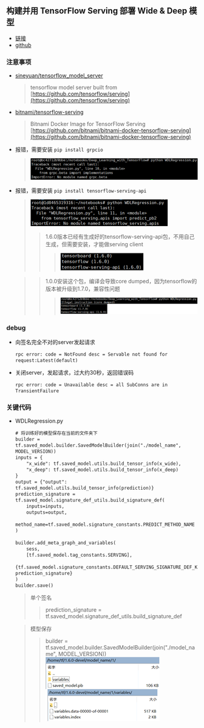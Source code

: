 ## 构建并用 TensorFlow Serving 部署 Wide & Deep 模型
* [链接](https://www.jianshu.com/p/2fffd0e332bc)
* [github](https://github.com/edvardHua/Articles)

### 注意事项
* [sineyuan/tensorflow_model_server](https://hub.docker.com/r/sineyuan/tensorflow_model_server/)
  >tensorflow model server built from [https://github.com/tensorflow/serving](https://github.com/tensorflow/serving)
* [bitnami/tensorflow-serving](https://hub.docker.com/r/bitnami/tensorflow-serving/)
  >Bitnami Docker Image for TensorFlow Serving
  [https://github.com/bitnami/bitnami-docker-tensorflow-serving](https://github.com/bitnami/bitnami-docker-tensorflow-serving)
* 报错，需要安装 `pip install grpcio`
  >![grpcio error](_images/grpcio-error.png)
* 报错，需要安装 `pip install tensorflow-serving-api
`
  >![tensorflow-serving-api-error](_images/tensorflow-serving-api-error.png)
  >>1.6.0版本已经有生成好的tensorflow-serving-api包，不用自己生成，但需要安装，才能做serving client
  >>>![python packages](_images/python-packages.png)  

  >>1.0.0安装这个包，编译会导致core dumped，因为tensorflow的版本被升级到1.7.0，兼容性问题
  >>>![core dump](_images/core-dump.png)

### debug
* 向签名完全不对的server发起请求
  ```
  rpc error: code = NotFound desc = Servable not found for request:Latest(default)
  ```
* 关闭server，发起请求，过大约30秒，返回错误码
  ```
  rpc error: code = Unavailable desc = all SubConns are in TransientFailure
  ```
### 关键代码
* WDLRegression.py
  ```
  # 将训练好的模型保存在当前的文件夹下
  builder = tf.saved_model.builder.SavedModelBuilder(join("./model_name", MODEL_VERSION))
  inputs = {
      "x_wide": tf.saved_model.utils.build_tensor_info(x_wide),
      "x_deep": tf.saved_model.utils.build_tensor_info(x_deep)
  }
  output = {"output": tf.saved_model.utils.build_tensor_info(prediction)}
  prediction_signature = tf.saved_model.signature_def_utils.build_signature_def(
      inputs=inputs,
      outputs=output,
      method_name=tf.saved_model.signature_constants.PREDICT_METHOD_NAME
  )

  builder.add_meta_graph_and_variables(
      sess,
      [tf.saved_model.tag_constants.SERVING],
      {tf.saved_model.signature_constants.DEFAULT_SERVING_SIGNATURE_DEF_KEY: prediction_signature}
  )
  builder.save()
  ```
  >单个签名
  >>prediction_signature = tf.saved_model.signature_def_utils.build_signature_def

  >模型保存
  >>builder = tf.saved_model.builder.SavedModelBuilder(join("./model_name", MODEL_VERSION))  
  >>![model](_images/model-2.png)